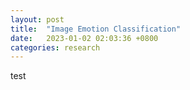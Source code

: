 ```yaml
---
layout: post
title:  "Image Emotion Classification"
date:   2023-01-02 02:03:36 +0800
categories: research
---	
```

test